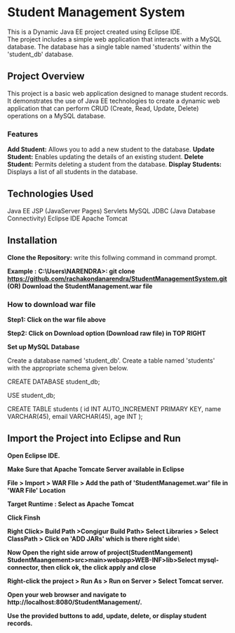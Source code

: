 # Student Management System

This is a Dynamic Java EE project created using Eclipse IDE.  
  The project includes a simple web application that interacts with a MySQL database.
  The database has a single table named 'students' within the 'student_db' database.


## Project Overview

This project is a basic web application designed to manage student records.  
  It demonstrates the use of Java EE technologies to create a dynamic web application that can perform CRUD (Create, Read, Update, Delete) operations on a MySQL database.
### Features
**Add Student:** Allows you to add a new student to the database.
**Update Student:** Enables updating the details of an existing student.
**Delete Student:** Permits deleting a student from the database.
**Display Students:** Displays a list of all students in the database.

## Technologies Used
Java EE
  JSP (JavaServer Pages)
  Servlets
  MySQL
  JDBC (Java Database Connectivity)
  Eclipse IDE
  Apache Tomcat 

## Installation

**Clone the Repository:**
write this follwing command in command prompt.

**Example :** **C:\Users\NARENDRA>: git clone https://github.com/rachakondanarendra/StudentManagementSystem.git  (OR) Download the StudentManagement.war file**

### How to download war file
**Step1: Click on the war file above**

**Step2: Click on Download option (Download raw file) in TOP RIGHT**



**Set up MySQL Database**

Create a database named 'student_db'.
  Create a table named 'students' with the appropriate schema given below.

  CREATE DATABASE student_db;

  USE student_db;

  CREATE TABLE students (
    id INT AUTO_INCREMENT PRIMARY KEY,
    name VARCHAR(45),
    email VARCHAR(45),
    age INT
  );

## Import the Project into Eclipse and Run
**Open Eclipse IDE.**
  
  **Make Sure that Apache Tomcate Server available in Eclipse**
  
  **File > Import > WAR FIle > Add the path of 'StudentManagemet.war' file in 'WAR File' Location**
  
  **Target Runtime : Select as Apache Tomcat**
  
  **Click Finsh**

  **Right Click> Build Path >Congigur Build Path> Select Libraries > Select ClassPath > Click on 'ADD JARs' which is there right side**\
  
  **Now Open the right side arrow of project(StudentMangement) StudentMaangement>src>main>webapp>WEB-INF>lib>Select mysql-connector, then click ok, the click apply and close**
  
  **Right-click the project > Run As > Run on Server > Select Tomcat server.**
  
  **Open your web browser and navigate to http://localhost:8080/StudentManagement/.**
 
  **Use the provided buttons to add, update, delete, or display student records.**

